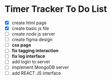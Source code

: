 # Timer Tracker To Do List
- [x] create html page
- [x] create basic js file
- [ ] create node js server
- [ ] create figma design
- [ ] **css page**
- [ ] **fix tagging interaction**
- [ ] **fix log interface**
- [ ] add login to server
- [ ] implement MongoDB server
- [ ] add REACT JS interface
